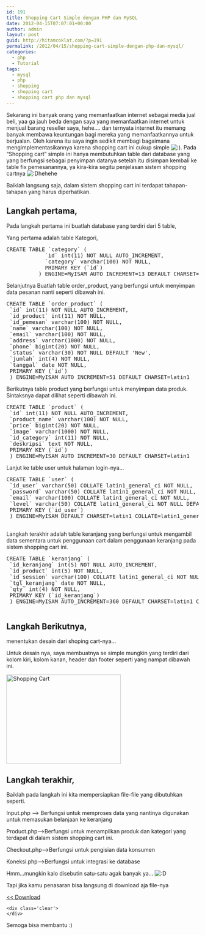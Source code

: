 ```yaml
---
id: 191
title: Shopping Cart Simple dengan PHP dan MySQL
date: 2012-04-15T07:07:01+00:00
author: admin
layout: post
guid: http://hitamcoklat.com/?p=191
permalink: /2012/04/15/shopping-cart-simple-dengan-php-dan-mysql/
categories:
  - php
  - Tutorial
tags:
  - mysql
  - php
  - shopping
  - shopping cart
  - shopping cart php dan mysql
---
```

Sekarang ini banyak orang yang memanfaatkan internet sebagai media jual beli, yaa ga jauh beda dengan saya yang memanfaatkan internet untuk menjual barang reseller saya, hehe&#8230;. dan ternyata internet itu memang banyak membawa keuntungan bagi mereka yang memanfaatkannya untuk berjualan. Oleh karena itu saya ingin sedikit membagi bagaimana mengimplementasikannya karena shopping cart ini cukup simple  <img src='http://localhost/hitamcoklat/wp-includes/images/smilies/icon_smile.gif' alt=':)' class='wp-smiley' />. Pada &#8220;Shopping cart&#8221; simple ini hanya membutuhkan table dari database yang yang berfungsi sebagai penyimpan datanya setelah itu disimpan kembali ke table fix pemesanannya, ya kira-kira segitu penjelasan sistem shopping cartnya   <img src='http://localhost/hitamcoklat/wp-includes/images/smilies/icon_biggrin.gif' alt=':D' class='wp-smiley' />hehehe

Baiklah langsung saja, dalam sistem shopping cart ini terdapat tahapan-tahapan yang harus diperhatikan.

## Langkah pertama,

Pada langkah pertama ini buatlah database yang terdiri dari 5 table,

Yang pertama adalah table Kategori,

<pre class="brush: php; title: ; notranslate" title="">CREATE TABLE `category` (
            `id` int(11) NOT NULL AUTO_INCREMENT,
            `category` varchar(100) NOT NULL,
            PRIMARY KEY (`id`)
          ) ENGINE=MyISAM AUTO_INCREMENT=13 DEFAULT CHARSET=latin1
</pre>

Selanjutnya Buatlah table order_product, yang berfungsi untuk menyimpan data pesanan nanti seperti dibawah ini.

<pre class="brush: php; title: ; notranslate" title="">CREATE TABLE `order_product` (
 `id` int(11) NOT NULL AUTO_INCREMENT,
 `id_product` int(11) NOT NULL,
 `id_pemesan` varchar(100) NOT NULL,
 `name` varchar(100) NOT NULL,
 `email` varchar(100) NOT NULL,
 `address` varchar(1000) NOT NULL,
 `phone` bigint(20) NOT NULL,
 `status` varchar(30) NOT NULL DEFAULT 'New',
 `jumlah` int(4) NOT NULL,
 `tanggal` date NOT NULL,
 PRIMARY KEY (`id`)
 ) ENGINE=MyISAM AUTO_INCREMENT=51 DEFAULT CHARSET=latin1
</pre>

Berikutnya table product yang berfungsi untuk menyimpan data produk. Sintaksnya dapat dilihat seperti dibawah ini.

<pre class="brush: php; title: ; notranslate" title="">CREATE TABLE `product` (
 `id` int(11) NOT NULL AUTO_INCREMENT,
 `product_name` varchar(100) NOT NULL,
 `price` bigint(20) NOT NULL,
 `image` varchar(1000) NOT NULL,
 `id_category` int(11) NOT NULL,
 `deskripsi` text NOT NULL,
 PRIMARY KEY (`id`)
 ) ENGINE=MyISAM AUTO_INCREMENT=30 DEFAULT CHARSET=latin1
</pre>

Lanjut ke table user untuk halaman login-nya&#8230;

<pre class="brush: php; title: ; notranslate" title="">CREATE TABLE `user` (
 `id_user` varchar(50) COLLATE latin1_general_ci NOT NULL,
 `password` varchar(50) COLLATE latin1_general_ci NOT NULL,
 `email` varchar(100) COLLATE latin1_general_ci NOT NULL,
 `level` varchar(50) COLLATE latin1_general_ci NOT NULL DEFAULT 'user',
 PRIMARY KEY (`id_user`)
 ) ENGINE=MyISAM DEFAULT CHARSET=latin1 COLLATE=latin1_general_ci

</pre>

Langkah terakhir adalah table keranjang yang berfungsi untuk mengambil data sementara untuk penggunaan cart dalam penggunaan keranjang pada sistem shopping cart ini.

<pre class="brush: php; title: ; notranslate" title="">CREATE TABLE `keranjang` (
 `id_keranjang` int(5) NOT NULL AUTO_INCREMENT,
 `id_product` int(5) NOT NULL,
 `id_session` varchar(100) COLLATE latin1_general_ci NOT NULL,
 `tgl_keranjang` date NOT NULL,
 `qty` int(4) NOT NULL,
 PRIMARY KEY (`id_keranjang`)
 ) ENGINE=MyISAM AUTO_INCREMENT=360 DEFAULT CHARSET=latin1 COLLATE=latin1_general_ci

</pre>

## Langkah Berikutnya,

menentukan desain dari shoping cart-nya&#8230;
  
Untuk desain nya, saya membuatnya se simple mungkin yang terdiri dari kolom kiri, kolom kanan, header dan footer seperti yang nampat dibawah ini.
  
<a href="http://hitamcoklat.com/wp-content/uploads/2012/04/FireShot-Screen-Capture-002-Toko-Online-localhost_septian_tes_toko2_index_php.jpg" onclick="javascript:_gaq.push(['_trackEvent','outbound-article','http://hitamcoklat.com']);" rel="lightbox[191]" title="Shopping Cart"><img class="aligncenter size-medium wp-image-199" title="Shopping Cart" src="http://hitamcoklat.com/wp-content/uploads/2012/04/FireShot-Screen-Capture-002-Toko-Online-localhost_septian_tes_toko2_index_php-300x233.jpg" alt="Shopping Cart" width="300" height="233" /></a>

## Langkah terakhir,

Baiklah pada langkah ini kita mempersiapkan file-file yang dibutuhkan seperti.

Input.php &#8211;> Berfungsi untuk memproses data yang nantinya digunakan untuk memasukan belanjaan ke keranjang
  
Product.php&#8211;>Berfungsi untuk menampilkan produk dan kategori yang terdapat di dalam sistem shopping cart ini.
  
Checkout.php&#8211;>Berfungsi untuk pengisian data konsumen
  
Koneksi.php&#8211;>Berfungsi untuk integrasi ke database

Hmm&#8230;mungkin kalo disebutin satu-satu agak banyak ya&#8230;  <img src='http://localhost/hitamcoklat/wp-includes/images/smilies/icon_biggrin.gif' alt=':D' class='wp-smiley' />

Tapi jika kamu penasaran bisa langsung di download aja file-nya 

<div id='wpdm_file_3' class='wpdm_file wpdm-only-button'>
  <div class='cont'>
    <div class='btn_outer'>
      <div class='btn_outer_c'>
        <a class='btn_left' rel='3' title='Shopping Cart Simple' href="http://hitamcoklat.com/wp-content/uploads/download-manager-files/shopping_cart.rar"><< Download</a><span class='btn_right'>&nbsp;</span>
      </div>
    </div>
    
    <div class='clear'>
    </div>
  </div>
</div>

Semoga bisa membantu  :)
